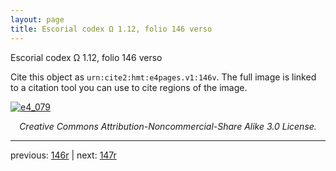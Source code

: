 ```yaml
---
layout: page
title: Escorial codex Ω 1.12, folio 146 verso
---
```


Escorial codex Ω 1.12, folio 146 verso

Cite this object as `urn:cite2:hmt:e4pages.v1:146v`.  The full image is linked to a citation tool you can use to cite regions of the image.

[![e4_079](http://www.homermultitext.org/iipsrv?IIIF=/project/homer/pyramidal/deepzoom/hmt/e4img/2017a/e4_079.tif/full/800,/0/default.jpg)](http://www.homermultitext.org/ict2/?urn=urn:cite2:hmt:e4img.2017a:e4_079) 

<p style="text-align: center; font-style: italic;">Creative Commons Attribution-Noncommercial-Share Alike 3.0 License.</p>

---

previous: [146r](../146r/) | next: [147r](../147r/)
